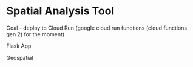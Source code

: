 # Spatial Analysis Tool

Goal - deploy to Cloud Run (google cloud run functions (cloud functions gen 2) for the moment)


Flask App

Geospatial 


